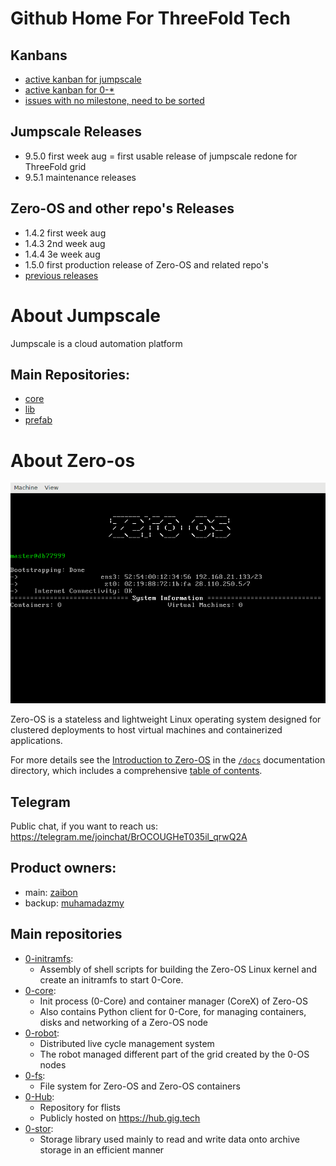# Github Home For ThreeFold Tech

## Kanbans


- [active kanban for jumpscale](https://waffle.io/threefoldtech/home?milestone=none,9.5.0)
- [active kanban for 0-\*](https://waffle.io/threefoldtech/0-core?milestone=1.4.2)
- [issues with no milestone, need to be sorted](https://waffle.io/threefoldtech/home?milestone=none)


## Jumpscale Releases

- 9.5.0 first week aug = first usable release of jumpscale redone for ThreeFold grid
- 9.5.1 maintenance releases


## Zero-OS and other repo's Releases

- 1.4.2 first week aug
- 1.4.3 2nd week aug
- 1.4.4 3e week aug
- 1.5.0 first production release of Zero-OS and related repo's
- [previous releases](zero-os/release-notes)



# About Jumpscale
Jumpscale is a cloud automation platform

## Main Repositories:
  - [core](https://github.com/threefoldtech/jumpscale_core)
  - [lib](https://github.com/threefoldtech/jumpscale_lib)
  - [prefab](https://github.com/threefoldtech/jumpscale_prefab)


# About Zero-os

![Zero-OS console](g8os.png)

Zero-OS is a stateless and lightweight Linux operating system designed for clustered deployments to host virtual machines and containerized applications.

For more details see the [Introduction to Zero-OS](/docs/README.md) in the [`/docs`](/docs) documentation directory, which includes a comprehensive [table of contents](/docs/SUMMARY.md).

## Telegram
Public chat, if you want to reach us: https://telegram.me/joinchat/BrOCOUGHeT035il_qrwQ2A

## Product owners:
- main: [zaibon](https://github.com/zaibon)
- backup: [muhamadazmy](https://github.com/muhamadazmy)

## Main repositories

- [0-initramfs](https://github.com/threefoldtech/0-initramfs):
  - Assembly of shell scripts for building the Zero-OS Linux kernel and create an initramfs to start 0-Core.
- [0-core](https://github.com/threefoldtech/0-core):
  - Init process (0-Core) and container manager (CoreX) of Zero-OS
  - Also contains Python client for 0-Core, for managing containers, disks and networking of a Zero-OS node
- [0-robot](https://github.com/threefoldtech/0-robot): 
  - Distributed live cycle management system 
  - The robot managed different part of the grid created by the 0-OS nodes
- [0-fs](https://github.com/threefoldtech/0-fs):
  - File system for Zero-OS and Zero-OS containers
- [0-Hub](https://github.com/threefoldtech/0-hub):
  - Repository for flists
  - Publicly hosted on https://hub.gig.tech
- [0-stor](https://github.com/threefoldtech/0-stor):
  - Storage library used mainly to read and write data onto archive storage in an efficient manner
